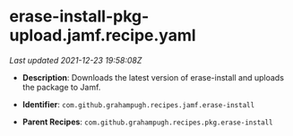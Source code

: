 # erase-install-pkg-upload.jamf.recipe.yaml

_Last updated 2021-12-23 19:58:08Z_

- **Description**: Downloads the latest version of erase-install and uploads the package to Jamf.

- **Identifier**: `com.github.grahampugh.recipes.jamf.erase-install`

- **Parent Recipes**: `com.github.grahampugh.recipes.pkg.erase-install`